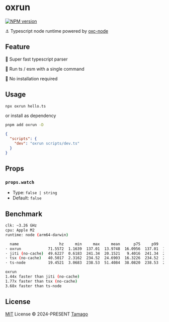 # oxrun

[![NPM version](https://img.shields.io/npm/v/oxrun)](https://www.npmjs.com/package/oxrun)

⚓ Typescript node runtime powered by [oxc-node](https://github.com/oxc-project/oxc-node)

## Feature

🚀 Super fast typescript parser

🥞 Run ts / esm with a single command

🙅 No installation required

## Usage

```bash
npx oxrun hello.ts
```

or install as dependency

```bash
pnpm add oxrun -D
```

```json
{
  "scripts": {
    "dev": "oxrun scripts/dev.ts"
  }
}
```

## Props

### `props.watch`

- Type: `false | string`
- Default: `false`

## Benchmark

```bash
clk: ~3.26 GHz
cpu: Apple M2
runtime: node (arm64-darwin)

  name                  hz     min     max     mean      p75     p99    p995    p999       rme  samples
· oxrun            71.5572  1.1639  137.01  13.9748  16.0956  137.01  137.01  137.01   ±50.84%       40   fastest
· jiti (no-cache)  49.6227  0.6183  241.34  20.1521   9.4016  241.34  241.34  241.34   ±88.54%       30
· tsx (no-cache)   40.5017  2.3162  234.52  24.6903  16.3226  234.52  234.52  234.52   ±89.86%       23
· ts-node          19.4521  3.0683  238.53  51.4084  38.0820  238.53  238.53  238.53  ±104.82%       10   slowest

oxrun
1.44x faster than jiti (no-cache)
1.77x faster than tsx (no-cache)
3.68x faster than ts-node
```

## License

[MIT](./LICENSE) License © 2024-PRESENT [Tamago](https://github.com/tmg0)
